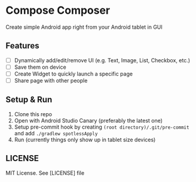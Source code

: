 # Compose Composer

Create simple Android app right from your Android tablet in GUI

## Features

- [ ] Dynamically add/edit/remove UI (e.g. Text, Image, List, Checkbox, etc.)
- [ ] Save them on device
- [ ] Create Widget to quickly launch a specific page
- [ ] Share page with other people

## Setup & Run

1. Clone this repo
1. Open with Android Studio Canary (preferably the latest one)
1. Setup pre-commit hook by creating `(root directory)/.git/pre-commit` and add `./gradlew spotlessApply`
1. Run (currently things only show up in tablet size devices)

## LICENSE

MIT License. See [LICENSE] file